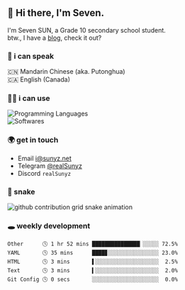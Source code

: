 ## 👋 Hi there, I'm Seven.

I'm Seven SUN, a Grade 10 secondary school student.  
btw., I have a [blog](https://sunyz.net), check it out?

### 💬 i can speak

🇨🇳 Mandarin Chinese (aka. Putonghua)  
🇨🇦 English (Canada)

### 👩‍💻 i can use

![Programming Languages](https://skillicons.dev/icons?i=cpp,html,python,bash,md,latex)  
![Softwares](https://skillicons.dev/icons?i=ai,pr,ps,xd,figma,vscode)

### 🌍 get in touch

* Email i@sunyz.net
* Telegram [@realSunyz](https://t.me/realSunyz)
* Discord `realSunyz`

### 🐍 snake
<picture>
  <source media="(prefers-color-scheme: dark)" srcset="https://raw.githubusercontent.com/realSunyz/realSunyz/main/snake/snake-dark.svg" />
  <source media="(prefers-color-scheme: light)" srcset="https://raw.githubusercontent.com/realSunyz/realSunyz/main/snake/snake.svg" />
  <img alt="github contribution grid snake animation" src="github-snake.svg" />
</picture>

### 🕳️ weekly development
<!-- waka-box start -->
```text
Other      🕓 1 hr 52 mins ███████████████▏░░░░░ 72.5%
YAML       🕓 35 mins      ████▊░░░░░░░░░░░░░░░░ 23.0%
HTML       🕓 3 mins       ▌░░░░░░░░░░░░░░░░░░░░  2.5%
Text       🕓 3 mins       ▍░░░░░░░░░░░░░░░░░░░░  2.0%
Git Config 🕓 0 secs       ░░░░░░░░░░░░░░░░░░░░░  0.0%
```
<!-- Powered by https://github.com/realSunyz/waka-box-go . -->
<!-- waka-box end -->